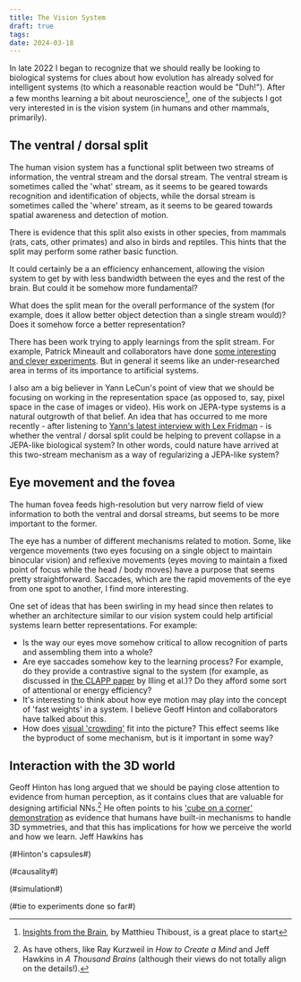 ```yaml
---
title: The Vision System
draft: true
tags: 
date: 2024-03-18
---
```

In late 2022 I began to recognize that we should really be looking to biological systems for clues about how evolution has already solved for intelligent systems (to which a reasonable reaction would be "Duh!"). After a few months learning a bit about neuroscience[^1], one of the subjects I got very interested in is the vision system (in humans and other mammals, primarily).

## The ventral / dorsal split

The human vision system has a functional split between two streams of information, the ventral stream and the dorsal stream. The ventral stream is sometimes called the 'what' stream, as it seems to be geared towards recognition and identification of objects, while the dorsal stream is sometimes called the 'where' stream, as it seems to be geared towards spatial awareness and detection of motion.

There is evidence that this split also exists in other species, from mammals (rats, cats, other primates) and also in birds and reptiles. This hints that the split may perform some rather basic function.

It could certainly be a an efficiency enhancement, allowing the vision system to get by with less bandwidth between the eyes and the rest of the brain. But could it be somehow more fundamental?

What does the split mean for the overall performance of the system (for example, does it allow better object detection than a single stream would)? Does it somehow force a better representation?

There has been work trying to apply learnings from the split stream. For example, Patrick Mineault and collaborators have done [some interesting](https://your-head-is-there-to-move-you-around.netlify.app/) [and clever experiments](https://ventral-dorsal-model.netlify.app/). But in general it seems like an under-researched area in terms of its importance to artificial systems.

I also am a big believer in Yann LeCun's point of view that we should be focusing on working in the representation space (as opposed to, say, pixel space in the case of images or video). His work on JEPA-type systems is a natural outgrowth of that belief. An idea that has occurred to me more recently - after listening to [Yann's latest interview with Lex Fridman](https://www.youtube.com/watch?v=5t1vTLU7s40) - is whether the ventral / dorsal split could be helping to prevent collapse in a JEPA-like biological system? In other words, could nature have arrived at this two-stream mechanism as a way of regularizing a JEPA-like system?

## Eye movement and the fovea

The human fovea feeds high-resolution but very narrow field of view information to both the ventral and dorsal streams, but seems to be more important to the former.

The eye has a number of different mechanisms related to motion. Some, like vergence movements (two eyes focusing on a single object to maintain binocular vision) and reflexive movements (eyes moving to maintain a fixed point of focus while the head / body moves) have a purpose that seems pretty straightforward. Saccades, which are the rapid movements of the eye from one spot to another, I find more interesting.

One set of ideas that has been swirling in my head since then relates to whether an architecture similar to our vision system could help artificial systems learn better representations. For example:
- Is the way our eyes move somehow critical to allow recognition of parts and assembling them into a whole?
- Are eye saccades somehow key to the learning process? For example, do they provide a contrastive signal to the system (for example, as discussed in [the CLAPP paper](https://arxiv.org/abs/2010.08262) by Illing et al.)? Do they afford some sort of attentional or energy efficiency?
- It's interesting to think about how eye motion may play into the concept of 'fast weights' in a system. I believe Geoff Hinton and collaborators have talked about this.
- How does [visual 'crowding'](https://www.ncbi.nlm.nih.gov/pmc/articles/PMC2772078/) fit into the picture? This effect seems like the byproduct of some mechanism, but is it important in some way?

## Interaction with the 3D world

Geoff Hinton has long argued that we should be paying close attention to evidence from human perception, as it contains clues that are valuable for designing artificial NNs.[^2] He often points to his ['cube on a corner' demonstration](https://www.cs.toronto.edu/~hinton/absps/cube.pdf) as evidence that humans have built-in mechanisms to handle 3D symmetries, and that this has implications for how we perceive the world and how we learn. Jeff Hawkins has 



(#Hinton's capsules#)

(#causality#)

(#simulation#)

(#tie to experiments done so far#)


[^1]: [Insights from the Brain](https://www.insightsfromthebrain.com/), by Matthieu Thiboust, is a great place to start
[^2]: As have others, like Ray Kurzweil in *How to Create a Mind* and Jeff Hawkins in *A Thousand Brains* (although their views do not totally align on the details!).